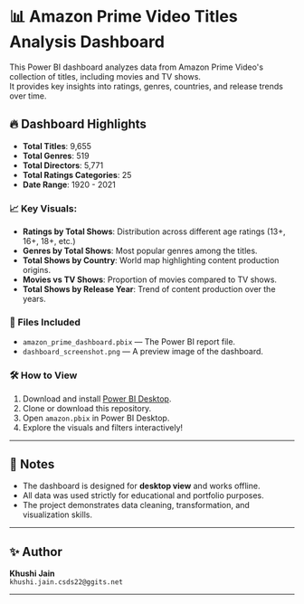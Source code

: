 # 📊 Amazon Prime Video Titles Analysis Dashboard

This Power BI dashboard analyzes data from Amazon Prime Video's collection of titles, including movies and TV shows.  
It provides key insights into ratings, genres, countries, and release trends over time.

## 🔥 Dashboard Highlights

- **Total Titles**: 9,655
- **Total Genres**: 519
- **Total Directors**: 5,771
- **Total Ratings Categories**: 25
- **Date Range**: 1920 - 2021

### 📈 Key Visuals:
- **Ratings by Total Shows**: Distribution across different age ratings (13+, 16+, 18+, etc.)
- **Genres by Total Shows**: Most popular genres among the titles.
- **Total Shows by Country**: World map highlighting content production origins.
- **Movies vs TV Shows**: Proportion of movies compared to TV shows.
- **Total Shows by Release Year**: Trend of content production over the years.

### 📂 Files Included
- `amazon_prime_dashboard.pbix` — The Power BI report file.
- `dashboard_screenshot.png` — A preview image of the dashboard.

### 🛠 How to View
1. Download and install [Power BI Desktop](https://powerbi.microsoft.com/desktop/).
2. Clone or download this repository.
3. Open `amazon.pbix` in Power BI Desktop.
4. Explore the visuals and filters interactively!

---

## 📌 Notes
- The dashboard is designed for **desktop view** and works offline.
- All data was used strictly for educational and portfolio purposes.
- The project demonstrates data cleaning, transformation, and visualization skills.

---

## ✨ Author
**Khushi Jain**  
`khushi.jain.csds22@ggits.net`  

---

